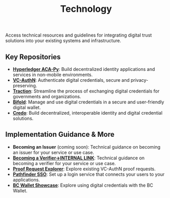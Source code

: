 ﻿---
title: Technology
order: 3
sidebar_position: 3
---

Access technical resources and guidelines for integrating digital trust solutions into your existing systems and infrastructure.

## Key Repositories

 - [**Hyperledger ACA-Py**](https://github.com/hyperledger/aries-cloudagent-python): Build decentralized identity applications and services in non-mobile environments.
 - [**VC-AuthN**](https://github.com/bcgov/vc-authn-oidc): Authenticate digital credentials, secure and privacy-preserving.
 - [**Traction**](https://github.com/bcgov/traction): Streamline the process of exchanging digital credentials for governments and organizations.
 - [**Bifold**](https://github.com/openwallet-foundation/bifold-wallet): Manage and use digital credentials in a secure and user-friendly digital wallet.
 - [**Credo**](https://github.com/openwallet-foundation/credo-ts): Build decentralized, interoperable identity and digital credential solutions.

## Implementation Guidance & More

 - **Becoming an Issuer** (coming soon): Technical guidance on becoming an issuer for your service or use case.
 - [**Becoming a Verifier->INTERNAL LINK**](..): Technical guidance on becoming a verifier for your service or use case.
 - [**Proof Request Explorer**](https://vc-authn-oidc-dev.apps.silver.devops.gov.bc.ca/ver_configs/explorer): Explore existing VC-AuthN proof requests.
 - [**Pathfinder SSO**](https://digital.gov.bc.ca/bcgov-common-components/pathfinder-sso/): Set up a login service that connects your users to your applications.
 - [**BC Wallet Showcase**](https://digital.gov.bc.ca/digital-trust/showcase/): Explore using digital credentials with the BC Wallet.
